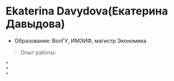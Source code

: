 # Ekaterina Davydova(Екатерина Давыдова)

- Образование: ВолГУ, ИМЭИФ, магистр Экономика

> Опыт работы:

    *
    *
    *
